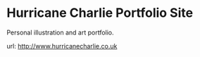 # Hurricane Charlie Portfolio Site

Personal illustration and art portfolio.

url: http://www.hurricanecharlie.co.uk
